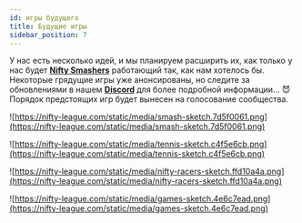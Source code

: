 ```yaml
---
id: игры будущего
title: Будущие игры
sidebar_position: 7
---
```


У нас есть несколько идей, и мы планируем расширить их, как только у нас будет **[Nifty Smashers](https://nifty-league.com/games)** работающий так, как нам хотелось бы. Некоторые грядущие игры уже анонсированы, но следите за обновлениями в нашем **[Discord](https://discord.gg/niftyleague)** для более подробной информации… 😈 Порядок предстоящих игр будет вынесен на голосование сообщества.

![https://nifty-league.com/static/media/smash-sketch.7d5f0061.png](https://nifty-league.com/static/media/smash-sketch.7d5f0061.png)

![https://nifty-league.com/static/media/tennis-sketch.c4f5e6cb.png](https://nifty-league.com/static/media/tennis-sketch.c4f5e6cb.png)

![https://nifty-league.com/static/media/nifty-racers-sketch.ffd10a4a.png](https://nifty-league.com/static/media/nifty-racers-sketch.ffd10a4a.png)

![https://nifty-league.com/static/media/games-sketch.4e6c7ead.png](https://nifty-league.com/static/media/games-sketch.4e6c7ead.png)

